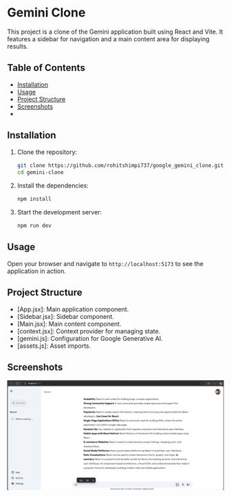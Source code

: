 # Gemini Clone

This project is a clone of the Gemini application built using React and Vite. It features a sidebar for navigation and a main content area for displaying results.

## Table of Contents

- [Installation](#installation)
- [Usage](#usage)
- [Project Structure](#project-structure)
- [Screenshots](#screenshots)
- 
## Installation

1. Clone the repository:

   ```sh
   git clone https://github.com/rohitshimpi737/google_gemini_clone.git
   cd gemini-clone
   ```

2. Install the dependencies:

   ```sh
   npm install
   ```

3. Start the development server:
   ```sh
   npm run dev
   ```

## Usage

Open your browser and navigate to `http://localhost:5173` to see the application in action.

## Project Structure

- [App.jsx]: Main application component.
- [Sidebar.jsx]: Sidebar component.
- [Main.jsx]: Main content component.
- [context.jsx]: Context provider for managing state.
- [gemini.js]: Configuration for Google Generative AI.
- [assets.js]: Asset imports.

## Screenshots

![Home page](./src/assets/image.png)
